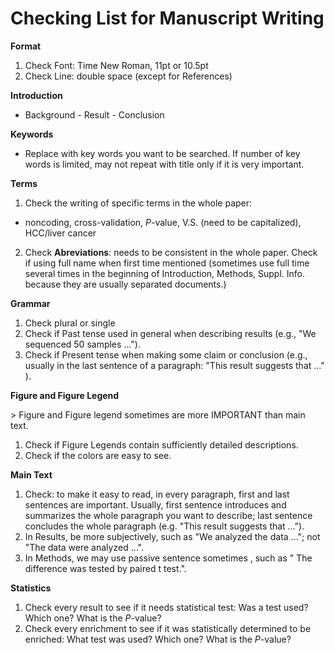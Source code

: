 # Checking List for Manuscript Writing

**Format**

1. Check Font: Time New Roman, 11pt or 10.5pt
2. Check Line: double space (except for References)

**Introduction**

- Background - Result - Conclusion

**Keywords** 

- Replace with key words you want to be searched. If number of key words is limited, may not repeat with title only if it is very important.

**Terms**

1. Check the writing of specific terms in the whole paper:
  - noncoding, cross-validation, *P*-value, V.S. (need to be capitalized), HCC/liver cancer
2. Check **Abreviations**: needs to be consistent in the whole paper. Check if using full name when first time mentioned (sometimes use full time several times in the beginning of Introduction, Methods, Suppl. Info. because they are usually separated documents.)

**Grammar**

1. Check plural or single
2. Check if Past tense used in general when describing results (e.g., "We sequenced 50 samples ...").
3. Check if Present tense when making some claim or conclusion (e.g., usually in the last sentence of a paragraph: "This result suggests that …" ).

**Figure and Figure Legend**

\> Figure and Figure legend sometimes are more IMPORTANT than main text.

1. Check if Figure Legends contain sufficiently detailed descriptions.
2. Check if the colors are easy to see.

**Main Text**

1. Check: to make it easy to read, in every paragraph, first and last sentences are important. Usually, first sentence introduces and summarizes the whole paragraph you want to describe; last sentence concludes the whole paragraph (e.g. "This result suggests that ...").
2. In Results, be more subjectively, such as "We analyzed the data ..."; not "The data were analyzed …".
3. In Methods, we may use passive sentence sometimes , such as " The difference was tested by paired t test.".

 

**Statistics**

1. Check  every result to see if it needs statistical test: Was a test used? Which one? What is the *P*-value?
2. Check  every enrichment to see if it was statistically determined to be enriched:  What test was used? Which one? What is the *P*-value?

 

